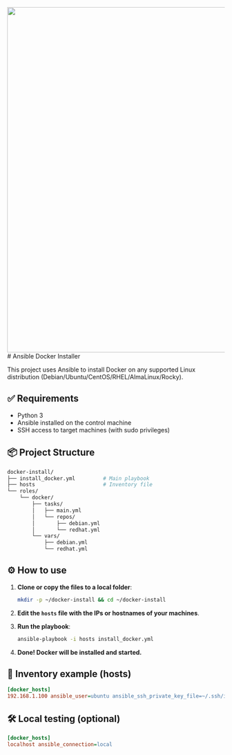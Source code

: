<!-- markdownlint-disable MD033 -->
<!-- markdownlint-disable MD045 -->
<!-- markdownlint-disable MD041 -->

  <tr>
    <td><img src="https://external-content.duckduckgo.com/iu/?u=https%3A%2F%2Ftse1.mm.bing.net%2Fth%3Fid%3DOIP.4yws1fJnraqHheLFj_BIwwHaDt%26pid%3DApi&f=1&ipt=25b8adcf8f221af859c02bc12e6bbe6d976a8c9303e4fde52d000b330232a597&ipo=images" width="800" /></td>
  </tr>
</table>
# Ansible Docker Installer

This project uses Ansible to install Docker on any supported Linux distribution (Debian/Ubuntu/CentOS/RHEL/AlmaLinux/Rocky).

## ✅ Requirements

- Python 3
- Ansible installed on the control machine
- SSH access to target machines (with sudo privileges)

## 📦 Project Structure

```bash
docker-install/
├── install_docker.yml         # Main playbook
├── hosts                      # Inventory file
└── roles/
    └── docker/
        ├── tasks/
        │   ├── main.yml
        │   └── repos/
        │       ├── debian.yml
        │       └── redhat.yml
        └── vars/
            ├── debian.yml
            └── redhat.yml
```

## ⚙️ How to use

1. **Clone or copy the files to a local folder**:

   ```bash
   mkdir -p ~/docker-install && cd ~/docker-install
   ```

2. **Edit the `hosts` file with the IPs or hostnames of your machines**.

3. **Run the playbook**:

   ```bash
   ansible-playbook -i hosts install_docker.yml
   ```

4. **Done! Docker will be installed and started.**

## 📝 Inventory example (hosts)

```ini
[docker_hosts]
192.168.1.100 ansible_user=ubuntu ansible_ssh_private_key_file=~/.ssh/id_rsa
```

## 🛠 Local testing (optional)

```ini
[docker_hosts]
localhost ansible_connection=local
```
